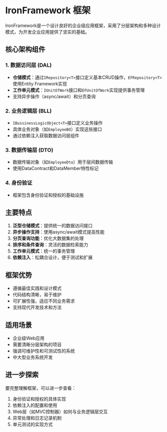 # IronFramework 框架

IronFramework是一个设计良好的企业级应用框架，采用了分层架构和多种设计模式，为开发企业应用提供了坚实的基础。

## 核心架构组件

### 1. 数据访问层 (DAL)
- **仓储模式**：通过`IRepository<T>`接口定义基本CRUD操作，`EFRepository<T>`使用Entity Framework实现
- **工作单元模式**：`IUnitOfWork`接口和`EFUnitOfWork`实现提供事务管理
- 支持异步操作（async/await）和分页查询

### 2. 业务逻辑层 (BLL)
- `IBussinessLogicObject<T>`接口定义业务操作
- 具体业务对象（如`EmployeeBO`）实现这些接口
- 通过依赖注入获取数据访问层组件

### 3. 数据传输层 (DTO)
- 数据传输对象（如`EmployeeDto`）用于层间数据传输
- 使用DataContract和DataMember特性标记

### 4. 身份验证
- 框架包含身份验证和授权的基础设施

## 主要特点
1. **泛型仓储模式**：提供统一的数据访问接口
2. **异步操作支持**：使用async/await模式提高性能
3. **分页查询功能**：优化大数据集的处理
4. **排序和条件查询**：灵活的数据检索能力
5. **工作单元模式**：统一的事务管理
6. **依赖注入**：松耦合设计，便于测试和扩展

## 框架优势
- 遵循最佳实践和设计模式
- 代码结构清晰，易于维护
- 可扩展性强，适应不同业务需求
- 支持现代开发技术和方法

## 适用场景
- 企业级Web应用
- 需要清晰分层架构的项目
- 强调可维护性和可测试性的系统
- 中大型业务系统开发

## 进一步探索
要完整理解框架，可以进一步查看：
1. 身份验证和授权的具体实现
2. 依赖注入的配置和使用
3. Web层（如MVC控制器）如何与业务逻辑层交互
4. 异常处理和日志记录机制
5. 单元测试的实现方式
